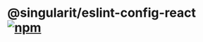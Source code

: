 # @singularit/eslint-config-react [![npm](https://img.shields.io/npm/v/@singularit/eslint-config-react?color=a1b858&label=)](https://npmjs.com/package/@singularit/eslint-config-react)    
